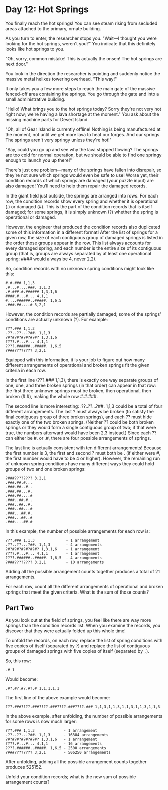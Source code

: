 # Day 12: Hot Springs

You finally reach the hot springs! You can see steam rising from secluded areas attached to the
primary, ornate building.

As you turn to enter, the researcher stops you. "Wait—I thought you were looking for the hot
springs, weren't you?" You indicate that this definitely looks like hot springs to you.

"Oh, sorry, common mistake! This is actually the onsen! The hot springs are next door."

You look in the direction the researcher is pointing and suddenly notice the massive metal helixes
towering overhead. "This way!"

It only takes you a few more steps to reach the main gate of the massive fenced-off area containing
the springs. You go through the gate and into a small administrative building.

"Hello! What brings you to the hot springs today? Sorry they're not very hot right now;
we're having a lava shortage at the moment." You ask about the missing machine parts
for Desert Island.

"Oh, all of Gear Island is currently offline! Nothing is being manufactured at the moment,
not until we get more lava to heat our forges. And our springs. The springs aren't
very springy unless they're hot!"

"Say, could you go up and see why the lava stopped flowing? The springs are too cold for normal
operation, but we should be able to find one springy enough to launch you up there!"

There's just one problem—many of the springs have fallen into disrepair, so they're not sure
which springs would even be safe to use! Worse yet, their condition records of which springs
are damaged (your puzzle input) are also damaged! You'll need to help them repair the damaged
records.

In the giant field just outside, the springs are arranged into rows. For each row, the condition
records show every spring and whether it is operational (.) or damaged (#). This is the part of the
condition records that is itself damaged; for some springs, it is simply unknown (?) whether the
spring is operational or damaged.

However, the engineer that produced the condition records also duplicated some of this information
in a different format! After the list of springs for a given row, the size of each contiguous group
of damaged springs is listed in the order those groups appear in the row. This list always accounts
for every damaged spring, and each number is the entire size of its contiguous group (that is,
groups are always separated by at least one operational spring: #### would always be 4, never 2,2).

So, condition records with no unknown spring conditions might look like this:

```
#.#.### 1,1,3
.#...#....###. 1,1,3
.#.###.#.###### 1,3,1,6
####.#...#... 4,1,1
#....######..#####. 1,6,5
.###.##....# 3,2,1
```

However, the condition records are partially damaged; some of the springs' conditions are actually
unknown (?). For example:

```
???.### 1,1,3
.??..??...?##. 1,1,3
?#?#?#?#?#?#?#? 1,3,1,6
????.#...#... 4,1,1
????.######..#####. 1,6,5
?###???????? 3,2,1
```

Equipped with this information, it is your job to figure out how many different arrangements of
operational and broken springs fit the given criteria in each row.

In the first line (???.### 1,1,3), there is exactly one way separate groups of one, one, and three
broken springs (in that order) can appear in that row: the first three unknown springs must be
broken, then operational, then broken (#.#), making the whole row #.#.###.

The second line is more interesting: .??..??...?##. 1,1,3 could be a total of four different
arrangements. The last ? must always be broken (to satisfy the final contiguous group of three
broken springs), and each ?? must hide exactly one of the two broken springs. (Neither ?? could be
both broken springs or they would form a single contiguous group of two; if that were true, the
numbers afterward would have been 2,3 instead.) Since each ?? can either be #. or .#, there are four
possible arrangements of springs.

The last line is actually consistent with ten different arrangements! Because the first number is 3,
the first and second ? must both be . (if either were #, the first number would have to be 4 or
higher). However, the remaining run of unknown spring conditions have many different ways they could
hold groups of two and one broken springs:

```
?###???????? 3,2,1
.###.##.#...
.###.##..#..
.###.##...#.
.###.##....#
.###..##.#..
.###..##..#.
.###..##...#
.###...##.#.
.###...##..#
.###....##.#
```

In this example, the number of possible arrangements for each row is:

```
???.### 1,1,3              - 1 arrangement
.??..??...?##. 1,1,3       - 4 arrangements
?#?#?#?#?#?#?#? 1,3,1,6    - 1 arrangement
????.#...#... 4,1,1        - 1 arrangement
????.######..#####. 1,6,5  - 4 arrangements
?###???????? 3,2,1         - 10 arrangements
```

Adding all the possible arrangement counts together produces a total of 21 arrangements.

For each row, count all the different arrangements of operational and broken springs that meet
the given criteria. What is the sum of those counts?

## Part Two

As you look out at the field of springs, you feel like there are way more springs than
the condition records list. When you examine the records, you discover that they were
actually folded up this whole time!

To unfold the records, on each row, replace the list of spring conditions with five copies of
itself (separated by `?`) and replace the list of contiguous groups of damaged springs with five
copies of itself (separated by `,`).

So, this row:

```
.# 1
```

Would become:

```
.#?.#?.#?.#?.# 1,1,1,1,1
```

The first line of the above example would become:

```
???.###????.###????.###????.###????.### 1,1,3,1,1,3,1,1,3,1,1,3,1,1,3
```

In the above example, after unfolding, the number of possible arrangements for some rows is
now much larger:

```
???.### 1,1,3             - 1 arrangement
.??..??...?##. 1,1,3      - 16384 arrangements
?#?#?#?#?#?#?#? 1,3,1,6   - 1 arrangement
????.#...#... 4,1,1       - 16 arrangements
????.######..#####. 1,6,5 - 2500 arrangements
?###???????? 3,2,1        - 506250 arrangements
```

After unfolding, adding all the possible arrangement counts together produces 525152.

Unfold your condition records; what is the new sum of possible arrangement counts?

